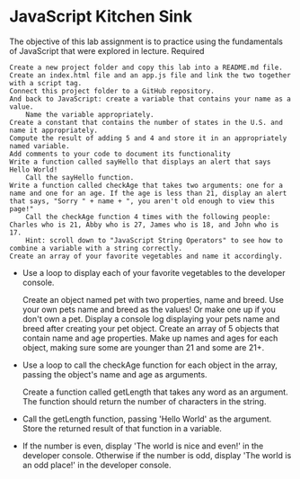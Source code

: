 # JavaScript Kitchen Sink

The objective of this lab assignment is to practice using the fundamentals of JavaScript that were explored in lecture.
Required

    Create a new project folder and copy this lab into a README.md file.
    Create an index.html file and an app.js file and link the two together with a script tag.
    Connect this project folder to a GitHub repository.
    And back to JavaScript: create a variable that contains your name as a value.
        Name the variable appropriately.
    Create a constant that contains the number of states in the U.S. and name it appropriately.
    Compute the result of adding 5 and 4 and store it in an appropriately named variable.
    Add comments to your code to document its functionality
    Write a function called sayHello that displays an alert that says Hello World!
        Call the sayHello function.
    Write a function called checkAge that takes two arguments: one for a name and one for an age. If the age is less than 21, display an alert that says, "Sorry " + name + ", you aren't old enough to view this page!"
        Call the checkAge function 4 times with the following people: Charles who is 21, Abby who is 27, James who is 18, and John who is 17.
        Hint: scroll down to "JavaScript String Operators" to see how to combine a variable with a string correctly.
    Create an array of your favorite vegetables and name it accordingly.

* Use a loop to display each of your favorite vegetables to the developer console.

    Create an object named pet with two properties, name and breed. Use your own pets name and breed as the values! Or make one up if you don't own a pet.
        Display a console log displaying your pets name and breed after creating your pet object.
    Create an array of 5 objects that contain name and age properties. Make up names and ages for each object, making sure some are younger than 21 and some are 21+.

* Use a loop to call the checkAge function for each object in the array, passing the object's name and age as arguments.

    Create a function called getLength that takes any word as an argument. The function should return the number of characters in the string.

* Call the getLength function, passing 'Hello World' as the argument. Store the returned result of that function in a variable.
* If the number is even, display 'The world is nice and even!' in the developer console. Otherwise if the number is odd, display 'The world is an odd place!' in the developer console.
